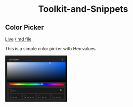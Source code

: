 <center>

# __Toolkit-and-Snippets__
</center>

## Color Picker
[Live](https://abrarrajin.github.io/Toolkit-and-Snippets/color-picker/color-picker.html) [/ md file](/color-picker/color-picker.md)

This is a simple color picker with Hex values.

 <img src="image-source/Colorpicker.png" alt="Color picker" width="200" height="150">
